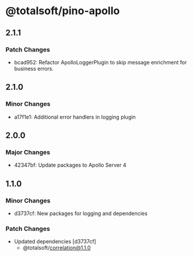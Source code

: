 # @totalsoft/pino-apollo

## 2.1.1

### Patch Changes

- bcad952: Refactor ApolloLoggerPlugin to skip message enrichment for business errors.

## 2.1.0

### Minor Changes

- a17f1e1: Additional error handlers in logging plugin

## 2.0.0

### Major Changes

- 42347bf: Update packages to Apollo Server 4

## 1.1.0

### Minor Changes

- d3737cf: New packages for logging and dependencies

### Patch Changes

- Updated dependencies [d3737cf]
  - @totalsoft/correlation@1.1.0
